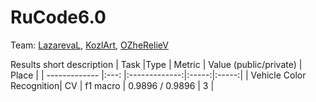 # RuCode6.0

Team: [LazarevaL](https://github.com/LazarevaL), [KozlArt](https://github.com/KozlArt), [OZheRelieV](https://github.com/OZheRelieV)

Results short description
| Task                       |Type | Metric        | Value (public/private) | Place |
| -------------              |:---: |:-------------:|:-----:|:-----:|
| Vehicle Color Recognition| CV  | f1 macro      |  0.9896 / 0.9896   | 3   |

